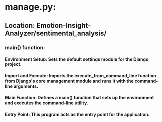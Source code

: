 # manage.py:
## Location: Emotion-Insight-Analyzer/sentimental_analysis/
### main() function:
####    Environment Setup: Sets the default settings module for the Django project.
####    Import and Execute: Imports the execute_from_command_line function from Django's core management module and runs it with the command-line arguments.
####    Main Function: Defines a main() function that sets up the environment and executes the command-line utility.
####    Entry Point: This program acts as the entry point for the application.
